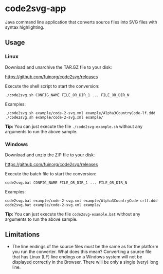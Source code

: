 # code2svg-app
Java command line application that converts source files into SVG files with syntax highlighting.

## Usage

### Linux
Download and unarchive the TAR.GZ file to your disk: 

https://github.com/fuinorg/code2svg/releases

Execute the shell script to start the conversion:
```
./code2svg.sh CONFIG_NAME FILE_OR_DIR_1 ... FILE_OR_DIR_N
```

Examples:
```
./code2svg.sh example/code-2-svg.xml example/Alpha3CountryCode-lf.ddd
./code2svg.sh example/code-2-svg.xml example/
```

**Tip:** You can just execute the file ``./code2svg-example.sh`` without any arguments to run the above sample.


### Windows
Download and unzip the ZIP file to your disk: 

https://github.com/fuinorg/code2svg/releases

Execute the batch file to start the conversion:
```
code2svg.bat CONFIG_NAME FILE_OR_DIR_1 ... FILE_OR_DIR_N
```

Examples:
```
code2svg.bat example/code-2-svg.xml example/Alpha3CountryCode-crlf.ddd
code2svg.bat example/code-2-svg.xml example/
```

**Tip:** You can just execute the file ``code2svg-example.bat`` without any arguments to run the above sample.

## Limitations
* The line endings of the source files must be the same as for the platform you run the converter. What does this mean? Converting a source file that has Linux (LF) line endings on a Windows system will not be displayed correctly in the Browser. There will be only a single (very) long line. 


